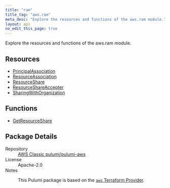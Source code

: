 ```yaml
---
title: "ram"
title_tag: "aws.ram"
meta_desc: "Explore the resources and functions of the aws.ram module."
layout: api
no_edit_this_page: true
---
```


<!-- WARNING: this file was generated by Pulumi Docs Generator. -->
<!-- Do not edit by hand unless you're certain you know what you are doing! -->

Explore the resources and functions of the aws.ram module.

<h2 id="resources">Resources</h2>
<ul class="api">
    <li><a href="principalassociation/" title="PrincipalAssociation"><span class="api-symbol api-symbol--resource"></span>PrincipalAssociation</a></li>
    <li><a href="resourceassociation/" title="ResourceAssociation"><span class="api-symbol api-symbol--resource"></span>ResourceAssociation</a></li>
    <li><a href="resourceshare/" title="ResourceShare"><span class="api-symbol api-symbol--resource"></span>ResourceShare</a></li>
    <li><a href="resourceshareaccepter/" title="ResourceShareAccepter"><span class="api-symbol api-symbol--resource"></span>ResourceShareAccepter</a></li>
    <li><a href="sharingwithorganization/" title="SharingWithOrganization"><span class="api-symbol api-symbol--resource"></span>SharingWithOrganization</a></li>
</ul>

<h2 id="functions">Functions</h2>
<ul class="api">
    <li><a href="getresourceshare/" title="GetResourceShare"><span class="api-symbol api-symbol--function"></span>GetResourceShare</a></li>
</ul>

<h2 id="package-details">Package Details</h2>
<dl class="package-details">
	<dt>Repository</dt>
	<dd><a href="https://github.com/pulumi/pulumi-aws">AWS Classic pulumi/pulumi-aws</a></dd>
	<dt>License</dt>
	<dd>Apache-2.0</dd>
	<dt>Notes</dt>
	<dd><p>This Pulumi package is based on the <a href="https://github.com/hashicorp/terraform-provider-aws"><code>aws</code> Terraform Provider</a>.</p>
</dd>
</dl>

